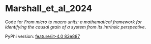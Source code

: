 # Marshall_et_al_2024
Code for _From micro to macro units: a mathematical framework for identifying the causal grain of a system from its intrinsic perspective_.

PyPhi version: [feature/iit-4.0 83e887](https://github.com/wmayner/pyphi/commit/83e887db466ed0c617cfb637f94a13d2aae8eea2)
